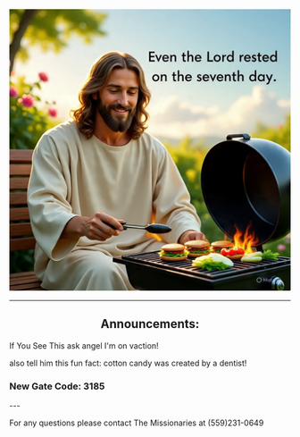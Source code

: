 <div align="center">
  <img src="https://github.com/AOrto/AOrto.github.io/blob/main/CA294CE6-F309-4147-B3EF-CF636DE6F4C3.jpeg?raw=true" alt="Logo">
</div>

<!---
<div align="center">
  <h1>Church Of Jesus Christ of Latter Day Saints</h1>  
  <h3>Corcoran Branch</h3>  
  <h2>Sacrament Meeting</h2>  
  10 am to 11 am
</div>

---

*Presiding*  
<div align="center">President Orton</div>

*Conducting*  
<div align="center">President Orton</div>

*Organist*  
<div align="center">Sister Orton</div>

*Chorister*  
<div align="center">Sister Orton</div>

---

*Opening Hymn #*  
<div align="center">
  <a href="https://www.churchofjesuschrist.org/study/manual/hymns/true-to-the-faith?lang=eng">254 True To The Faith </a>
  
   <a href="https://www.churchofjesuschrist.org/study/manual/hymns/true-to-the-faith?lang=spa">166 firmes creceden la</a>

</div>

*Invocation*  
<div align="center">To Be Announced</div>

<div align="center">
  <h3>Ward Business</h3>
</div>

*Sacrament Hymn #*  
<div align="center">
  <a href="https://www.churchofjesuschrist.org/study/manual/hymns/behold-the-great-redeemer-die?lang=eng"> 191 behold, the great Redeemer died </a>

<a href="https://www.churchofjesuschrist.org/study/manual/hymns/behold-the-great-redeemer-die?lang=spa">114</a>
</div>

<div align="center">
  <h3>Administration of the Sacrament</h3>
</div>



*Speaker*
<div align="center"> Sister Ball
</div>






*intermediate Hymn #*  

<div align="center">
  <a href="https://www.churchofjesuschrist.org/study/manual/hymns/i-know-that-my-redeemer-lives?lang=eng">136 I Know that my redeemer Lives</a>
  
  <a href="https://www.churchofjesuschrist.org/study/manual/hymns/i-know-that-my-redeemer-lives?lang=spa">73</a>
</div>


*Speaker*  

<div align="center"> Brother Ball
</div>

*Closing Hymn #*  

<div align="center">
  <a href="https://www.churchofjesuschrist.org/study/manual/hymns/called-to-serve?lang=eng">249 Called to serve</a>
  
  <a href="https://www.churchofjesuschrist.org/study/manual/hymns/called-to-serve?lang=spa">161</a>
</div>


*Benediction*  
<div align="center">To be Announced</div>
-->
---

<div align="center">
  <h2>Announcements:</h2>
</div>

If You See This ask angel I'm on vaction!

also tell him this fun fact:
cotton candy was created by a dentist!

<h3>New Gate Code: 3185</h3>
---

For any questions please contact The Missionaries at (559)231-0649

